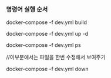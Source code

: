 ### 명령어 실행 순서

docker-compose -f dev.yml build

docker-compose -f dev.yml up -d

docker-compose -f dev.yml ps

//이부분에서는 파일을 한번 수정해서 보여주기

docker-compose -f dev.yml down